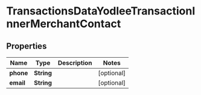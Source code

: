 

# TransactionsDataYodleeTransactionInnerMerchantContact


## Properties

| Name | Type | Description | Notes |
|------------ | ------------- | ------------- | -------------|
|**phone** | **String** |  |  [optional] |
|**email** | **String** |  |  [optional] |



